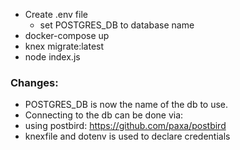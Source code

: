 - Create .env file
  - set POSTGRES_DB to database name
- docker-compose up
- knex migrate:latest
- node index.js

### Changes:
- POSTGRES_DB is now the name of the db to use.
- Connecting to the db can be done via:
 - using postbird: https://github.com/paxa/postbird
- knexfile and dotenv is used to declare credentials
